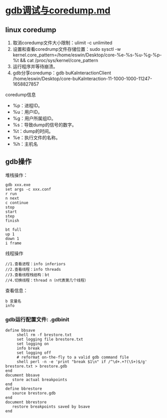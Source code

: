 # [gdb调试与coredump.md](gdb%B5%F7%CA%D4%D3%EBcoredump.md)



## linux coredump
1. 取消coredump文件大小限制：ulimit -c unlimited
2. 设置和查看coredrump文件存储位置：sudo sysctl -w kernel.core_pattern=/home/eswin/Desktop/core-%e-%s-%u-%g-%p-%t  && cat /proc/sys/kernel/core_pattern
3. 运行程序并等待崩溃。
4. gdb分享coredump：gdb buKaInteractionClient /home/eswin/Desktop/core-buKaInteraction-11-1000-1000-11247-1658827857

coredump信息
- %p：进程ID。
- %u：用户ID。
- %g：用户所属组ID。
- %s：导致dump的信号的数字。
- %t：dump的时间。
- %e：执行文件的名称。
- %h：主机名

## gdb操作
堆栈操作：
```
gdb xxx.exe
set args -c xxx.conf
r run
n next
c continue
stop
start
step
finish
```
```
bt full
up 1
down 1
i frame
```
线程操作
```
//1.查看进程：info inferiors
//2.查看线程：info threads
//3.查看线程栈结构：bt
//4.切换线程：thread n（n代表第几个线程）
```
查看信息：
```
b 变量名
info
```

### gdb运行配置文件: .gdbinit
```
define bbsave
     shell rm -f brestore.txt
     set logging file brestore.txt
     set logging on
     info break
     set logging off
     # reformat on-the-fly to a valid gdb command file
     shell perl -n -e 'print "break $1\n" if /^\d+.+?(\S+)$/g' brestore.txt > brestore.gdb
end
document bbsave
   store actual breakpoints
end
define bbrestore
   source brestore.gdb
end
document bbrestore
   restore breakpoints saved by bsave
end
```

